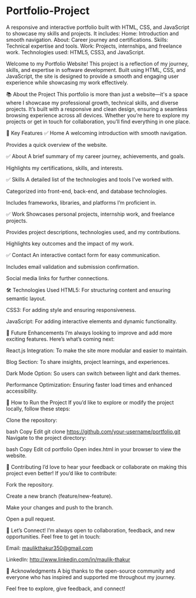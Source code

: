 # Portfolio-Project
A responsive and interactive portfolio built with HTML, CSS, and JavaScript to showcase my skills and projects. It includes:  Home: Introduction and smooth navigation.  About: Career journey and certifications.  Skills: Technical expertise and tools.  Work: Projects, internships, and freelance work. Technologies used: HTML5, CSS3, and JavaScript.

Welcome to my Portfolio Website! This project is a reflection of my journey, skills, and expertise in software development. Built using HTML, CSS, and JavaScript, the site is designed to provide a smooth and engaging user experience while showcasing my work effectively.

📚 About the Project
This portfolio is more than just a website—it's a space where I showcase my professional growth, technical skills, and diverse projects. It’s built with a responsive and clean design, ensuring a seamless browsing experience across all devices. Whether you’re here to explore my projects or get in touch for collaboration, you’ll find everything in one place.

🚀 Key Features
✅ Home
A welcoming introduction with smooth navigation.

Provides a quick overview of the website.

✅ About
A brief summary of my career journey, achievements, and goals.

Highlights my certifications, skills, and interests.

✅ Skills
A detailed list of the technologies and tools I’ve worked with.

Categorized into front-end, back-end, and database technologies.

Includes frameworks, libraries, and platforms I’m proficient in.

✅ Work
Showcases personal projects, internship work, and freelance projects.

Provides project descriptions, technologies used, and my contributions.

Highlights key outcomes and the impact of my work.

✅ Contact
An interactive contact form for easy communication.

Includes email validation and submission confirmation.

Social media links for further connections.

🛠 Technologies Used
HTML5: For structuring content and ensuring semantic layout.

CSS3: For adding style and ensuring responsiveness.

JavaScript: For adding interactive elements and dynamic functionality.

🎯 Future Enhancements
I’m always looking to improve and add more exciting features. Here’s what’s coming next:

React.js Integration: To make the site more modular and easier to maintain.

Blog Section: To share insights, project learnings, and experiences.

Dark Mode Option: So users can switch between light and dark themes.

Performance Optimization: Ensuring faster load times and enhanced accessibility.

📝 How to Run the Project
If you’d like to explore or modify the project locally, follow these steps:

Clone the repository:

bash
Copy
Edit
git clone https://github.com/your-username/portfolio.git
Navigate to the project directory:

bash
Copy
Edit
cd portfolio
Open index.html in your browser to view the website.

🤝 Contributing
I’d love to hear your feedback or collaborate on making this project even better! If you’d like to contribute:

Fork the repository.

Create a new branch (feature/new-feature).

Make your changes and push to the branch.

Open a pull request.

📧 Let’s Connect!
I’m always open to collaboration, feedback, and new opportunities. Feel free to get in touch:

Email: maulikthakur350@gmail.com

LinkedIn: http://www.linkedin.com/in/maulik-thakur



🌟 Acknowledgments
A big thanks to the open-source community and everyone who has inspired and supported me throughout my journey.

Feel free to explore, give feedback, and connect!
